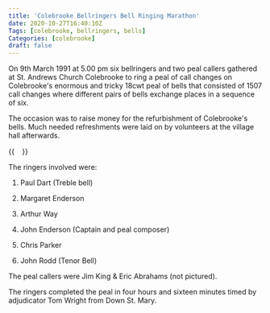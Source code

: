 ```yaml
---
title: 'Colebrooke Bellringers Bell Ringing Marathon'
date: 2020-10-27T16:40:10Z
Tags: [colebrooke, bellringers, bells]
Categories: [colebrooke]
draft: false
---
```


On 9th March 1991 at 5.00 pm six bellringers and two peal callers
gathered at St. Andrews Church Colebrooke to ring a peal of call changes
on Colebrooke's enormous and tricky 18cwt peal of bells that consisted of 1507 call
changes where different pairs of bells exchange places in a sequence of
six.

The occasion was to raise money for the refurbishment of Colebrooke's
bells. Much needed refreshments were laid on by volunteers at the
village hall afterwards.

{{<image float="right" width="15em" frame="true" caption="Back row: Arthur Way, Chris Parker, John Rodd  Front row: John Enderson, Margaret Enderson, Paul Dart" src="img/colebrooke-bellringers.jpg" >}}

The ringers involved were:

1.  Paul Dart (Treble bell)

2.  Margaret Enderson

3.  Arthur Way

4.  John Enderson (Captain and peal composer)

5.  Chris Parker

6.  John Rodd (Tenor Bell)

The peal callers were Jim King & Eric Abrahams (not pictured).

The ringers completed the peal in four hours and sixteen minutes timed
by adjudicator Tom Wright from Down St. Mary.
